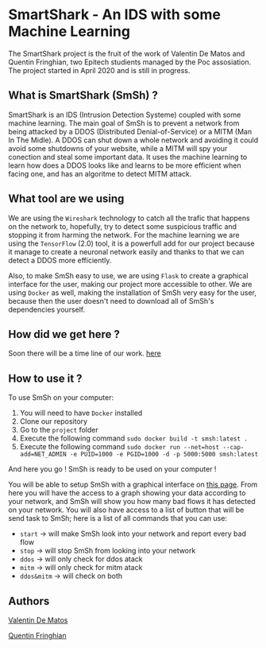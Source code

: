 # SmartShark - An IDS with some Machine Learning

The SmartShark project is the fruit of the work of Valentin De Matos and Quentin Fringhian, two Epitech studients managed by the Poc assosiation. The project started in April 2020 and is still in progress.

## What is SmartShark (SmSh) ?

SmartShark is an IDS (Intrusion Detection Systeme) coupled with some machine learning. The main goal of SmSh is to prevent a network from being attacked by a DDOS (Distributed Denial-of-Service) or a MITM (Man In The Midle). A DDOS can shut down a whole network and avoiding it could avoid some shutdowns of your website, while a MITM will spy your conection and steal some important data. It uses the machine learning to learn how does a DDOS looks like and learns to be more efficient when facing one, and has an algoritme to detect MITM attack.

## What tool are we using

We are using the `Wireshark` technology to catch all the trafic that happens on the network to, hopefully, try to detect some suspicious traffic and stopping it from harming the network. For the machine learning we are using the `TensorFlow` (2.0) tool, it is a powerfull add for our project because it manage to create a neuronal network easily and thanks to that we can detect a DDOS more efficiently.

Also, to make SmSh easy to use, we are using `Flask` to create a graphical interface for the user, making our project more accessible to other. We are using `Docker` as well, making the installation of SmSh very easy for the user, because then the user doesn't need to download all of SmSh's dependencies yourself.

## How did we get here ?

Soon there will be a time line of our work. [here](https://www.youtube.com/watch?v=dQw4w9WgXcQ)

## How to use it ?

To use SmSh on your computer:

1. You will need to have `Docker` installed
2. Clone our repository
3. Go to the `project` folder
4. Execute the following command `sudo docker build -t smsh:latest .`
5. Execute the following command `sudo docker run --net=host --cap-add=NET_ADMIN -e PUID=1000 -e PGID=1000 -d -p 5000:5000 smsh:latest`

And here you go ! SmSh is ready to be used on your computer !

You will be able to setup SmSh with a graphical interface on [this page](http://localhost:5000/). From here you will have the access to a graph showing your data according to your network, and SmSh will show you how many bad flows it has detected on your network. You will also have access to a list of button that will be send task to SmSh; here is a list of all commands that you can use:

- `start` -> will make SmSh look into your network and report every bad flow
- `stop` -> will stop SmSh from looking into your network
- `ddos` -> will only check for ddos atack
- `mitm` -> will only check for mitm atack
- `ddos&mitm` -> will check on both

## Authors

[Valentin De Matos](https://github.com/Thytu)

[Quentin Fringhian](https://github.com/QuentinFringhian)
